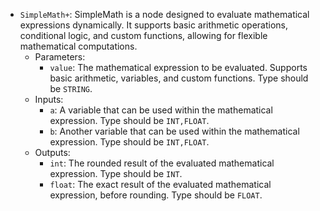 - `SimpleMath+`: SimpleMath is a node designed to evaluate mathematical expressions dynamically. It supports basic arithmetic operations, conditional logic, and custom functions, allowing for flexible mathematical computations.
    - Parameters:
        - `value`: The mathematical expression to be evaluated. Supports basic arithmetic, variables, and custom functions. Type should be `STRING`.
    - Inputs:
        - `a`: A variable that can be used within the mathematical expression. Type should be `INT,FLOAT`.
        - `b`: Another variable that can be used within the mathematical expression. Type should be `INT,FLOAT`.
    - Outputs:
        - `int`: The rounded result of the evaluated mathematical expression. Type should be `INT`.
        - `float`: The exact result of the evaluated mathematical expression, before rounding. Type should be `FLOAT`.
